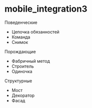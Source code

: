 # mobile_integration3
Поведенческие
* Цепочка обязанностей
* Команда
* Снимок

Порождающие
* Фабричный метод
* Строитель
* Одиночка

Структурные
* Мост
* Декоратор
* Фасад
